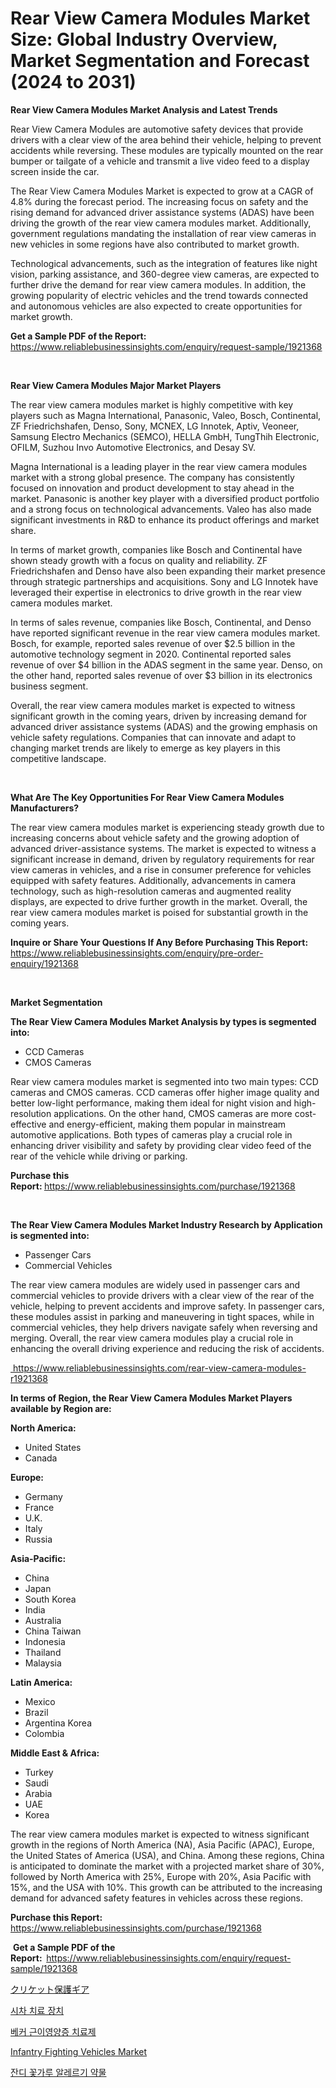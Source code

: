 <p><h1>Rear View Camera Modules Market Size: Global Industry Overview, Market Segmentation and Forecast (2024 to 2031)</h1></p><p><strong>Rear View Camera Modules Market Analysis and Latest Trends</strong></p>
<p><p>Rear View Camera Modules are automotive safety devices that provide drivers with a clear view of the area behind their vehicle, helping to prevent accidents while reversing. These modules are typically mounted on the rear bumper or tailgate of a vehicle and transmit a live video feed to a display screen inside the car.</p><p>The Rear View Camera Modules Market is expected to grow at a CAGR of 4.8% during the forecast period. The increasing focus on safety and the rising demand for advanced driver assistance systems (ADAS) have been driving the growth of the rear view camera modules market. Additionally, government regulations mandating the installation of rear view cameras in new vehicles in some regions have also contributed to market growth.</p><p>Technological advancements, such as the integration of features like night vision, parking assistance, and 360-degree view cameras, are expected to further drive the demand for rear view camera modules. In addition, the growing popularity of electric vehicles and the trend towards connected and autonomous vehicles are also expected to create opportunities for market growth.</p></p>
<p><strong>Get a Sample PDF of the Report:&nbsp;</strong> <a href="https://www.reliablebusinessinsights.com/enquiry/request-sample/1921368">https://www.reliablebusinessinsights.com/enquiry/request-sample/1921368</a></p>
<p>&nbsp;</p>
<p><strong>Rear View Camera Modules Major Market Players</strong></p>
<p><p>The rear view camera modules market is highly competitive with key players such as Magna International, Panasonic, Valeo, Bosch, Continental, ZF Friedrichshafen, Denso, Sony, MCNEX, LG Innotek, Aptiv, Veoneer, Samsung Electro Mechanics (SEMCO), HELLA GmbH, TungThih Electronic, OFILM, Suzhou Invo Automotive Electronics, and Desay SV.</p><p>Magna International is a leading player in the rear view camera modules market with a strong global presence. The company has consistently focused on innovation and product development to stay ahead in the market. Panasonic is another key player with a diversified product portfolio and a strong focus on technological advancements. Valeo has also made significant investments in R&D to enhance its product offerings and market share.</p><p>In terms of market growth, companies like Bosch and Continental have shown steady growth with a focus on quality and reliability. ZF Friedrichshafen and Denso have also been expanding their market presence through strategic partnerships and acquisitions. Sony and LG Innotek have leveraged their expertise in electronics to drive growth in the rear view camera modules market.</p><p>In terms of sales revenue, companies like Bosch, Continental, and Denso have reported significant revenue in the rear view camera modules market. Bosch, for example, reported sales revenue of over $2.5 billion in the automotive technology segment in 2020. Continental reported sales revenue of over $4 billion in the ADAS segment in the same year. Denso, on the other hand, reported sales revenue of over $3 billion in its electronics business segment.</p><p>Overall, the rear view camera modules market is expected to witness significant growth in the coming years, driven by increasing demand for advanced driver assistance systems (ADAS) and the growing emphasis on vehicle safety regulations. Companies that can innovate and adapt to changing market trends are likely to emerge as key players in this competitive landscape.</p></p>
<p>&nbsp;</p>
<p><strong>What Are The Key Opportunities For Rear View Camera Modules Manufacturers?</strong></p>
<p><p>The rear view camera modules market is experiencing steady growth due to increasing concerns about vehicle safety and the growing adoption of advanced driver-assistance systems. The market is expected to witness a significant increase in demand, driven by regulatory requirements for rear view cameras in vehicles, and a rise in consumer preference for vehicles equipped with safety features. Additionally, advancements in camera technology, such as high-resolution cameras and augmented reality displays, are expected to drive further growth in the market. Overall, the rear view camera modules market is poised for substantial growth in the coming years.</p></p>
<p><strong>Inquire or Share Your Questions If Any Before Purchasing This Report:</strong> <a href="https://www.reliablebusinessinsights.com/enquiry/pre-order-enquiry/1921368">https://www.reliablebusinessinsights.com/enquiry/pre-order-enquiry/1921368</a></p>
<p>&nbsp;</p>
<p><strong>Market Segmentation</strong></p>
<p><strong>The Rear View Camera Modules Market Analysis by types is segmented into:</strong></p>
<p><ul><li>CCD Cameras</li><li>CMOS Cameras</li></ul></p>
<p><p>Rear view camera modules market is segmented into two main types: CCD cameras and CMOS cameras. CCD cameras offer higher image quality and better low-light performance, making them ideal for night vision and high-resolution applications. On the other hand, CMOS cameras are more cost-effective and energy-efficient, making them popular in mainstream automotive applications. Both types of cameras play a crucial role in enhancing driver visibility and safety by providing clear video feed of the rear of the vehicle while driving or parking.</p></p>
<p><strong>Purchase this Report:&nbsp;</strong><a href="https://www.reliablebusinessinsights.com/purchase/1921368">https://www.reliablebusinessinsights.com/purchase/1921368</a></p>
<p>&nbsp;</p>
<p><strong>The Rear View Camera Modules Market Industry Research by Application is segmented into:</strong></p>
<p><ul><li>Passenger Cars</li><li>Commercial Vehicles</li></ul></p>
<p><p>The rear view camera modules are widely used in passenger cars and commercial vehicles to provide drivers with a clear view of the rear of the vehicle, helping to prevent accidents and improve safety. In passenger cars, these modules assist in parking and maneuvering in tight spaces, while in commercial vehicles, they help drivers navigate safely when reversing and merging. Overall, the rear view camera modules play a crucial role in enhancing the overall driving experience and reducing the risk of accidents.</p></p>
<p><a href="https://www.reliablebusinessinsights.com/rear-view-camera-modules-r1921368">&nbsp;https://www.reliablebusinessinsights.com/rear-view-camera-modules-r1921368</a></p>
<p><strong>In terms of Region, the Rear View Camera Modules Market Players available by Region are:</strong></p>
<p>
    <p> <strong> North America: </strong>
        <ul>
            <li>United States</li>
            <li>Canada</li>
        </ul>
        </p> 
    <p> <strong> Europe: </strong>
        <ul>
            <li>Germany</li>
            <li>France</li>
            <li>U.K.</li>
            <li>Italy</li>
            <li>Russia</li>
        </ul>
        </p> 
    <p> <strong> Asia-Pacific: </strong>
        <ul>
            <li>China</li>
            <li>Japan</li>
            <li>South Korea</li>
            <li>India</li>
            <li>Australia</li>
            <li>China Taiwan</li>
            <li>Indonesia</li>
            <li>Thailand</li>
            <li>Malaysia</li>
        </ul>
        </p> 
    <p> <strong> Latin America: </strong>
        <ul>
            <li>Mexico</li>
            <li>Brazil</li>
            <li>Argentina Korea</li>
            <li>Colombia</li>
        </ul>
        </p> 
    <p> <strong> Middle East & Africa: </strong>
        <ul>
            <li>Turkey</li>
            <li>Saudi</li>
            <li>Arabia</li>
            <li>UAE</li>
            <li>Korea</li>
        </ul>
    </p>
    </p>
<p><p>The rear view camera modules market is expected to witness significant growth in the regions of North America (NA), Asia Pacific (APAC), Europe, the United States of America (USA), and China. Among these regions, China is anticipated to dominate the market with a projected market share of 30%, followed by North America with 25%, Europe with 20%, Asia Pacific with 15%, and the USA with 10%. This growth can be attributed to the increasing demand for advanced safety features in vehicles across these regions.</p></p>
<p><strong>Purchase this Report: </strong><a href="https://www.reliablebusinessinsights.com/purchase/1921368">https://www.reliablebusinessinsights.com/purchase/1921368</a></p>
<p>&nbsp;<strong>Get a Sample PDF of the Report:&nbsp;&nbsp;</strong><a href="https://www.reliablebusinessinsights.com/enquiry/request-sample/1921368">https://www.reliablebusinessinsights.com/enquiry/request-sample/1921368</a></p>
<p><strong></strong></p>
<p><p><a href="https://github.com/NikitaBruen/Market-Research-Report-List-1/blob/main/1898869128211.md">クリケット保護ギア</a></p><p><a href="https://medium.com/@elod.85/%EA%B8%80%EB%A1%9C%EB%B2%8C-%EC%A0%9C%ED%8A%B8%EB%9E%98%EA%B7%B8-%EC%B9%98%EB%A3%8C%EA%B8%B0-%EC%8B%9C%EC%9E%A5-%EA%B7%9C%EB%AA%A8-%EB%B0%8F-%EC%A0%90%EC%9C%A0%EC%9C%A8-%EB%B6%84%EC%84%9D-%EC%A0%9C%ED%92%88-%EC%9C%A0%ED%98%95-%EB%B3%84-%EC%9D%91%EC%9A%A9-%EB%B6%84%EC%95%BC-%EB%B3%84-%EC%A7%80%EC%97%AD-%EB%B3%84-%EC%98%88%EC%B8%A1-2024-2031-fc21d28efbf7">시차 치료 장치</a></p><p><a href="https://github.com/joyliyu/Market-Research-Report-List-1/blob/main/3033095115413.md">베커 근이영양증 치료제</a></p><p><a href="https://github.com/alexxisgm/Market-Research-Report-List-1/blob/main/infantry-fighting-vehicles-market.md">Infantry Fighting Vehicles Market</a></p><p><a href="https://github.com/nicolaseller56452023/Market-Research-Report-List-1/blob/main/9935258115414.md">잔디 꽃가루 알레르기 약물</a></p></p>